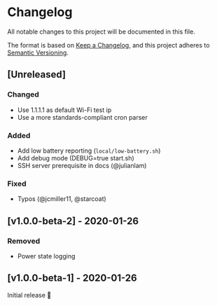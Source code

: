 # Changelog
All notable changes to this project will be documented in this file.

The format is based on [Keep a Changelog](https://keepachangelog.com/en/1.0.0/),
and this project adheres to [Semantic Versioning](https://semver.org/spec/v2.0.0.html).

## [Unreleased]

### Changed

- Use 1.1.1.1 as default Wi-Fi test ip
- Use a more standards-compliant cron parser

### Added

- Add low battery reporting (`local/low-battery.sh`)
- Add debug mode (DEBUG=true start.sh)
- SSH server prerequisite in docs (@julianlam)

### Fixed

- Typos (@jcmiller11, @starcoat)

## [v1.0.0-beta-2] - 2020-01-26

### Removed

- Power state logging

## [v1.0.0-beta-1] - 2020-01-26

Initial release 🎉
